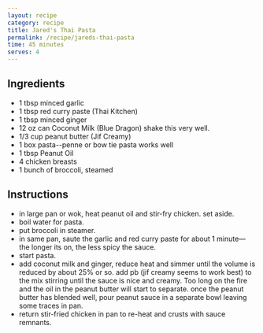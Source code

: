 ```yaml
---
layout: recipe
category: recipe
title: Jared's Thai Pasta
permalink: /recipe/jareds-thai-pasta
time: 45 minutes
serves: 4
---
```


## Ingredients


- 1 tbsp minced garlic
- 1 tbsp red curry paste (Thai Kitchen)
- 1 tbsp minced ginger
- 12 oz can Coconut Milk (Blue Dragon) shake this very well.
- 1/3 cup peanut butter (Jif Creamy)
- 1 box pasta--penne or bow tie pasta works well
- 1 tbsp Peanut Oil
- 4 chicken breasts
- 1 bunch of broccoli, steamed


## Instructions

- in large pan or wok, heat peanut oil and stir-fry chicken. set aside.
- boil water for pasta.
- put broccoli in steamer.
- in same pan, saute the garlic and red curry paste for about 1 minute—the longer its on, the less spicy the sauce.
- start pasta.
- add coconut milk and ginger, reduce heat and simmer until the volume is reduced by about 25% or so. add pb (jif creamy seems to work best) to the mix stirring until the sauce is nice and creamy. Too long on the fire and the oil in the peanut butter will start to separate. once the peanut butter has blended well, pour peanut sauce in a separate bowl leaving some traces in pan.
- return stir-fried chicken in pan to re-heat and crusts with sauce remnants.

